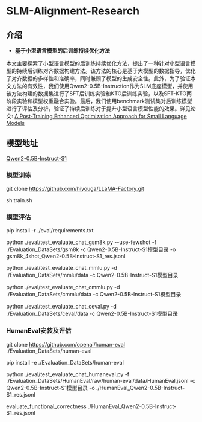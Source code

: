 # SLM-Alignment-Research

## 介绍
- **基于小型语言模型的后训练持续优化方法**

本文主要探索了小型语言模型的后训练持续优化方法，提出了一种针对小型语言模型的持续后训练对齐数据构建方法。该方法的核心是基于大模型的数据指导，优化了对齐数据的多样性和准确率，同时兼顾了模型的生成安全性。此外，为了验证本文方法的有效性，我们使用Qwen2-0.5B-Instruction作为SLM底座模型，并使用该方法构建的数据集进行了SFT后训练实验和KTO后训练实验，以及SFT-KTO两阶段实验和模型权重融合实验。最后，我们使用benchmark测试集对后训练模型进行了评估及分析，验证了持续后训练对于提升小型语言模型性能的效果。详见论文: [A Post-Training Enhanced Optimization Approach for Small Language Models](https://arxiv.org/abs/2411.02939)

## 模型地址
[Qwen2-0.5B-Instruct-S1](https://www.modelscope.cn/models/kkzhai/Qwen2-0.5B-Instruct-S1)

### 模型训练
git clone https://github.com/hiyouga/LLaMA-Factory.git

sh train.sh

### 模型评估
pip install -r ./eval/requirements.txt

python ./eval/test_evaluate_chat_gsm8k.py --use-fewshot -f ./Evaluation_DataSets/gsm8k -c Qwen2-0.5B-Instruct-S1模型目录  -o gsm8k_4shot_Qwen2-0.5B-Instruct-S1_res.jsonl 

python ./eval/test_evaluate_chat_mmlu.py -d ./Evaluation_DataSets/mmlu/data -c Qwen2-0.5B-Instruct-S1模型目录  

python ./eval/test_evaluate_chat_cmmlu.py -d ./Evaluation_DataSets/cmmlu/data -c Qwen2-0.5B-Instruct-S1模型目录  

python ./eval/test_evaluate_chat_ceval.py -d ./Evaluation_DataSets/ceval/data -c Qwen2-0.5B-Instruct-S1模型目录  

### HumanEval安装及评估
git clone https://github.com/openai/human-eval ./Evaluation_DataSets/human-eval

pip install -e ./Evaluation_DataSets/human-eval

python ./eval/test_evaluate_chat_humaneval.py -f ./Evaluation_DataSets/HumanEval/raw/human-eval/data/HumanEval.jsonl -c Qwen2-0.5B-Instruct-S1模型目录 -o ./HumanEval_Qwen2-0.5B-Instruct-S1_res.jsonl

evaluate_functional_correctness ./HumanEval_Qwen2-0.5B-Instruct-S1_res.jsonl
